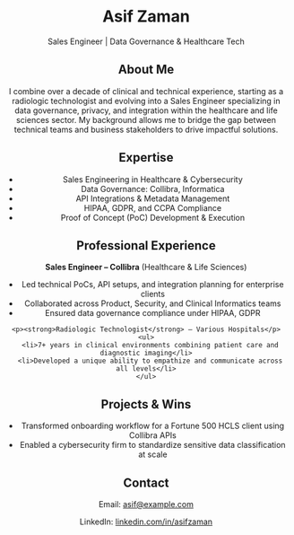 <!DOCTYPE html>
<html lang="en">
<head>
  <meta charset="UTF-8" />
  <meta name="viewport" content="width=device-width, initial-scale=1.0" />
  <link rel="stylesheet" href="style.css" />
</head>
<body>
  <header class="hero">
    <h1>Asif Zaman</h1>
    <p>Sales Engineer | Data Governance & Healthcare Tech</p>

  <section id="about">
    <h2>About Me</h2>
    <p>I combine over a decade of clinical and technical experience, starting as a radiologic technologist and evolving into a Sales Engineer specializing in data governance, privacy, and integration within the healthcare and life sciences sector. My background allows me to bridge the gap between technical teams and business stakeholders to drive impactful solutions.</p>
  </section>

  <section id="expertise">
    <h2>Expertise</h2>
    <ul>
      <li>Sales Engineering in Healthcare & Cybersecurity</li>
      <li>Data Governance: Collibra, Informatica</li>
      <li>API Integrations & Metadata Management</li>
      <li>HIPAA, GDPR, and CCPA Compliance</li>
      <li>Proof of Concept (PoC) Development & Execution</li>
    </ul>
  </section>

  <section id="experience">
    <h2>Professional Experience</h2>
    <p><strong>Sales Engineer – Collibra</strong> (Healthcare & Life Sciences)</p>
    <ul>
      <li>Led technical PoCs, API setups, and integration planning for enterprise clients</li>
      <li>Collaborated across Product, Security, and Clinical Informatics teams</li>
      <li>Ensured data governance compliance under HIPAA, GDPR</li>
    </ul>

    <p><strong>Radiologic Technologist</strong> – Various Hospitals</p>
    <ul>
      <li>7+ years in clinical environments combining patient care and diagnostic imaging</li>
      <li>Developed a unique ability to empathize and communicate across all levels</li>
    </ul>
  </section>

  <section id="projects">
    <h2>Projects & Wins</h2>
    <ul>
      <li>Transformed onboarding workflow for a Fortune 500 HCLS client using Collibra APIs</li>
      <li>Enabled a cybersecurity firm to standardize sensitive data classification at scale</li>
    </ul>
  </section>

  <section id="contact">
    <h2>Contact</h2>
    <p>Email: <a href="mailto:asif@example.com">asif@example.com</a></p>
    <p>LinkedIn: <a href="https://www.linkedin.com/in/asifzaman">linkedin.com/in/asifzaman</a></p>
  </section>

  <script src="script.js"></script>
</body>
</html>
